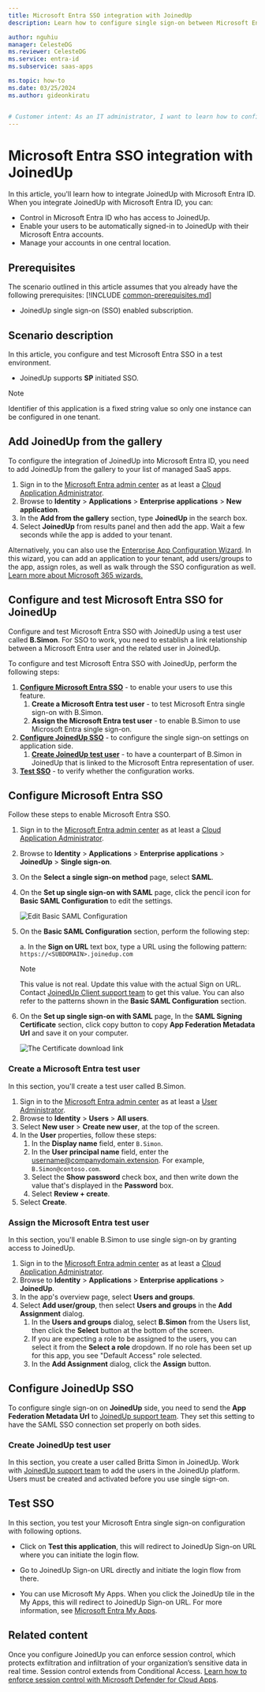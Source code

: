 ```yaml
---
title: Microsoft Entra SSO integration with JoinedUp
description: Learn how to configure single sign-on between Microsoft Entra ID and JoinedUp.

author: nguhiu
manager: CelesteDG
ms.reviewer: CelesteDG
ms.service: entra-id
ms.subservice: saas-apps

ms.topic: how-to
ms.date: 03/25/2024
ms.author: gideonkiratu


# Customer intent: As an IT administrator, I want to learn how to configure single sign-on between Microsoft Entra ID and JoinedUp so that I can control who has access to JoinedUp, enable automatic sign-in with Microsoft Entra accounts, and manage my accounts in one central location.
---
```


# Microsoft Entra SSO integration with JoinedUp

In this article,  you'll learn how to integrate JoinedUp with Microsoft Entra ID. When you integrate JoinedUp with Microsoft Entra ID, you can:

* Control in Microsoft Entra ID who has access to JoinedUp.
* Enable your users to be automatically signed-in to JoinedUp with their Microsoft Entra accounts.
* Manage your accounts in one central location.

## Prerequisites
The scenario outlined in this article assumes that you already have the following prerequisites:
[!INCLUDE [common-prerequisites.md](~/identity/saas-apps/includes/common-prerequisites.md)]
* JoinedUp single sign-on (SSO) enabled subscription.

## Scenario description

In this article,  you configure and test Microsoft Entra SSO in a test environment.

* JoinedUp supports **SP** initiated SSO.

> [!NOTE]
> Identifier of this application is a fixed string value so only one instance can be configured in one tenant.

## Add JoinedUp from the gallery

To configure the integration of JoinedUp into Microsoft Entra ID, you need to add JoinedUp from the gallery to your list of managed SaaS apps.

1. Sign in to the [Microsoft Entra admin center](https://entra.microsoft.com) as at least a [Cloud Application Administrator](~/identity/role-based-access-control/permissions-reference.md#cloud-application-administrator).
1. Browse to **Identity** > **Applications** > **Enterprise applications** > **New application**.
1. In the **Add from the gallery** section, type **JoinedUp** in the search box.
1. Select **JoinedUp** from results panel and then add the app. Wait a few seconds while the app is added to your tenant.

 Alternatively, you can also use the [Enterprise App Configuration Wizard](https://portal.office.com/AdminPortal/home?Q=Docs#/azureadappintegration). In this wizard, you can add an application to your tenant, add users/groups to the app, assign roles, as well as walk through the SSO configuration as well. [Learn more about Microsoft 365 wizards.](/microsoft-365/admin/misc/azure-ad-setup-guides)

<a name='configure-and-test-azure-ad-sso-for-joinedup'></a>

## Configure and test Microsoft Entra SSO for JoinedUp

Configure and test Microsoft Entra SSO with JoinedUp using a test user called **B.Simon**. For SSO to work, you need to establish a link relationship between a Microsoft Entra user and the related user in JoinedUp.

To configure and test Microsoft Entra SSO with JoinedUp, perform the following steps:

1. **[Configure Microsoft Entra SSO](#configure-azure-ad-sso)** - to enable your users to use this feature.
    1. **Create a Microsoft Entra test user** - to test Microsoft Entra single sign-on with B.Simon.
    1. **Assign the Microsoft Entra test user** - to enable B.Simon to use Microsoft Entra single sign-on.
1. **[Configure JoinedUp SSO](#configure-joinedup-sso)** - to configure the single sign-on settings on application side.
    1. **[Create JoinedUp test user](#create-joinedup-test-user)** - to have a counterpart of B.Simon in JoinedUp that is linked to the Microsoft Entra representation of user.
1. **[Test SSO](#test-sso)** - to verify whether the configuration works.

<a name='configure-azure-ad-sso'></a>

## Configure Microsoft Entra SSO

Follow these steps to enable Microsoft Entra SSO.

1. Sign in to the [Microsoft Entra admin center](https://entra.microsoft.com) as at least a [Cloud Application Administrator](~/identity/role-based-access-control/permissions-reference.md#cloud-application-administrator).
1. Browse to **Identity** > **Applications** > **Enterprise applications** > **JoinedUp** > **Single sign-on**.
1. On the **Select a single sign-on method** page, select **SAML**.
1. On the **Set up single sign-on with SAML** page, click the pencil icon for **Basic SAML Configuration** to edit the settings.

   ![Edit Basic SAML Configuration](common/edit-urls.png)

1. On the **Basic SAML Configuration** section, perform the following step: 

	a. In the **Sign on URL** text box, type a URL using the following pattern:
    `https://<SUBDOMAIN>.joinedup.com`

	> [!NOTE]
	> This value is not real. Update this value with the actual Sign on URL. Contact [JoinedUp Client support team](mailto:support@joinedup.com) to get this value. You can also refer to the patterns shown in the **Basic SAML Configuration** section.

1. On the **Set up single sign-on with SAML** page, In the **SAML Signing Certificate** section, click copy button to copy **App Federation Metadata Url** and save it on your computer.

	![The Certificate download link](common/copy-metadataurl.png)

<a name='create-an-azure-ad-test-user'></a>

### Create a Microsoft Entra test user

In this section, you'll create a test user called B.Simon.

1. Sign in to the [Microsoft Entra admin center](https://entra.microsoft.com) as at least a [User Administrator](~/identity/role-based-access-control/permissions-reference.md#user-administrator).
1. Browse to **Identity** > **Users** > **All users**.
1. Select **New user** > **Create new user**, at the top of the screen.
1. In the **User** properties, follow these steps:
   1. In the **Display name** field, enter `B.Simon`.  
   1. In the **User principal name** field, enter the username@companydomain.extension. For example, `B.Simon@contoso.com`.
   1. Select the **Show password** check box, and then write down the value that's displayed in the **Password** box.
   1. Select **Review + create**.
1. Select **Create**.

<a name='assign-the-azure-ad-test-user'></a>

### Assign the Microsoft Entra test user

In this section, you'll enable B.Simon to use single sign-on by granting access to JoinedUp.

1. Sign in to the [Microsoft Entra admin center](https://entra.microsoft.com) as at least a [Cloud Application Administrator](~/identity/role-based-access-control/permissions-reference.md#cloud-application-administrator).
1. Browse to **Identity** > **Applications** > **Enterprise applications** > **JoinedUp**.
1. In the app's overview page, select **Users and groups**.
1. Select **Add user/group**, then select **Users and groups** in the **Add Assignment** dialog.
   1. In the **Users and groups** dialog, select **B.Simon** from the Users list, then click the **Select** button at the bottom of the screen.
   1. If you are expecting a role to be assigned to the users, you can select it from the **Select a role** dropdown. If no role has been set up for this app, you see "Default Access" role selected.
   1. In the **Add Assignment** dialog, click the **Assign** button.

## Configure JoinedUp SSO

To configure single sign-on on **JoinedUp** side, you need to send the **App Federation Metadata Url** to [JoinedUp support team](mailto:support@joinedup.com). They set this setting to have the SAML SSO connection set properly on both sides.

### Create JoinedUp test user

In this section, you create a user called Britta Simon in JoinedUp. Work with [JoinedUp support team](mailto:support@joinedup.com) to add the users in the JoinedUp platform. Users must be created and activated before you use single sign-on.

## Test SSO 

In this section, you test your Microsoft Entra single sign-on configuration with following options. 

* Click on **Test this application**, this will redirect to JoinedUp Sign-on URL where you can initiate the login flow. 

* Go to JoinedUp Sign-on URL directly and initiate the login flow from there.

* You can use Microsoft My Apps. When you click the JoinedUp tile in the My Apps, this will redirect to JoinedUp Sign-on URL. For more information, see [Microsoft Entra My Apps](/azure/active-directory/manage-apps/end-user-experiences#azure-ad-my-apps).

## Related content

Once you configure JoinedUp you can enforce session control, which protects exfiltration and infiltration of your organization’s sensitive data in real time. Session control extends from Conditional Access. [Learn how to enforce session control with Microsoft Defender for Cloud Apps](/cloud-app-security/proxy-deployment-aad).
